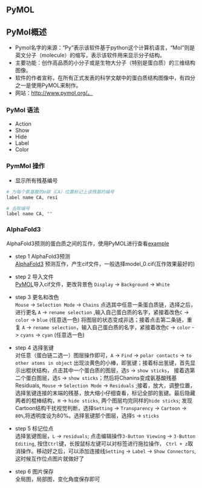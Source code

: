 ## PyMOL 

## PyMol概述
- Pymol名字的来源：“Py”表示该软件基于python这个计算机语言，“Mol”则是英文分子（molecule）的缩写，表示该软件用来显示分子结构。
- 主要功能：创作高品质的小分子或是生物大分子（特别是蛋白质）的三维结构图像。
- 软件的作者宣称，在所有正式发表的科学文献中的蛋白质结构图像中，有四分之一是使用PyMOL来制作。
- 网站：http://www.pymol.org/。

### PyMol 语法

- Action
- Show
- Hide
- Label
- Color

### PymMol 操作
- 显示所有残基编号
```bash
# 为每个氨基酸的α碳（CA）位置标记上该残基的编号
label name CA, resi

# 去除编号
label name CA, ""
```




### AlphaFold3
AlphaFold3预测的蛋白质之间的互作，使用PyMOL进行查看[example](https://www.bilibili.com/video/BV1Qt8iesE4e/?vd_source=16694f427952f2c01f3659ee0722320a)


- step 1  AlphaFold3预测   
[AlphaFold3](https://alphafoldserver.com/) 预测互作，产生cif文件，一般选择model_0.cif(互作效果最好的)

- step 2  导入文件  
[PyMOL](https://pymol.org/)导入cif文件，更改背景色 `Display` -> `Background` -> `White`

- step 3 更名和改色   
`Mouse` -> `Selection Mode` -> `Chains`
点选其中任意一条蛋白质链，选择之后，进行更名 `A` -> `rename selection` ,输入自己蛋白质的名字，紧接着改色`C` -> `color` -> `blue` (任意选一色)
将图层的状态变成非选；接着点击第二条链，重复 `A` -> `rename selection`，输入自己蛋白质的名字，紧接着改色`C` -> `color` -> `cyans` -> `cyan` (任意选一色)

- step 4 选择氢键   
对任意（蛋白链二选一）图层操作即可，`A` -> `Find` -> `polar contacts` -> `to other atoms in object`
出现淡黄色的小棒，即氢键；接着标出氢键，首先显示出棍状结构，点击其中一个蛋白质的图层，选`S` -> `show sticks`，
接着选第二个蛋白图层，选`S` -> `show sticks`；然后将Chanins变成氨基酸残基Residuals, `Mouse` -> `Selection Mode` -> `Residuals`
;接着，放大，调整位置，选择氢键连接的末端的残基，放大缩小仔细查看，标记全部的氢键。最后隐藏两者的棍棒结构，`H` -> `hide sticks`, 两个图层均完同样的`hide sticks`;
发现Cartoon结构干扰视觉判断，选择`Setting` -> `Transparency` -> `Cartoon` -> `80%`,将透明度设为80%。选择氢键那个图层，选择`S` -> `sticks`

- step 5 标记位点   
选择氢键图层，`L` -> `residuals`; 点击编辑操作`3-Button Viewing` -> `3-Button Editing`, 按住`Ctrl`键，长按鼠标左键可以对标签进行拖拉操作，
`Ctrl + z`取消操作。移动好之后，可以添加连接线`Setting` -> `Label` -> `Show Connectors`,这时候互作位点图片就做好了

- step 6 图片保存   
全局图，局部图，变化角度保存即可




